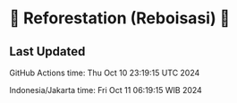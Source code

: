 
# 🌳 Reforestation (Reboisasi) 🌲

## Last Updated

GitHub Actions time: Thu Oct 10 23:19:15 UTC 2024

Indonesia/Jakarta time: Fri Oct 11 06:19:15 WIB 2024
